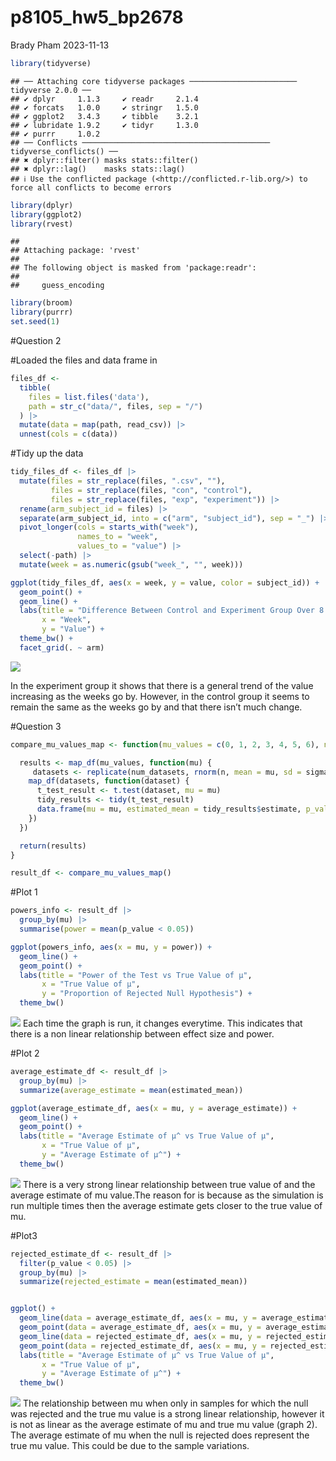 p8105_hw5_bp2678
================
Brady Pham
2023-11-13

``` r
library(tidyverse)
```

    ## ── Attaching core tidyverse packages ──────────────────────── tidyverse 2.0.0 ──
    ## ✔ dplyr     1.1.3     ✔ readr     2.1.4
    ## ✔ forcats   1.0.0     ✔ stringr   1.5.0
    ## ✔ ggplot2   3.4.3     ✔ tibble    3.2.1
    ## ✔ lubridate 1.9.2     ✔ tidyr     1.3.0
    ## ✔ purrr     1.0.2     
    ## ── Conflicts ────────────────────────────────────────── tidyverse_conflicts() ──
    ## ✖ dplyr::filter() masks stats::filter()
    ## ✖ dplyr::lag()    masks stats::lag()
    ## ℹ Use the conflicted package (<http://conflicted.r-lib.org/>) to force all conflicts to become errors

``` r
library(dplyr)
library(ggplot2)
library(rvest)
```

    ## 
    ## Attaching package: 'rvest'
    ## 
    ## The following object is masked from 'package:readr':
    ## 
    ##     guess_encoding

``` r
library(broom)
library(purrr)
set.seed(1)
```

\#Question 2

\#Loaded the files and data frame in

``` r
files_df <- 
  tibble(
    files = list.files('data'),
    path = str_c("data/", files, sep = "/")
  ) |>
  mutate(data = map(path, read_csv)) |>
  unnest(cols = c(data))
```

\#Tidy up the data

``` r
tidy_files_df <- files_df |>
  mutate(files = str_replace(files, ".csv", ""),
         files = str_replace(files, "con", "control"),
         files = str_replace(files, "exp", "experiment")) |>
  rename(arm_subject_id = files) |>
  separate(arm_subject_id, into = c("arm", "subject_id"), sep = "_") |>
  pivot_longer(cols = starts_with("week"),
               names_to = "week",
               values_to = "value") |>
  select(-path) |>
  mutate(week = as.numeric(gsub("week_", "", week)))
```

``` r
ggplot(tidy_files_df, aes(x = week, y = value, color = subject_id)) +
  geom_point() +
  geom_line() +
  labs(title = "Difference Between Control and Experiment Group Over 8 Weeks",
       x = "Week",
       y = "Value") +
  theme_bw() +
  facet_grid(. ~ arm)
```

![](p8105_hw5_bp2678_files/figure-gfm/unnamed-chunk-4-1.png)<!-- -->

In the experiment group it shows that there is a general trend of the
value increasing as the weeks go by. However, in the control group it
seems to remain the same as the weeks go by and that there isn’t much
change.

\#Question 3

``` r
compare_mu_values_map <- function(mu_values = c(0, 1, 2, 3, 4, 5, 6), n = 30, sigma = 5, num_datasets = 5000, alpha = 0.05) {

  results <- map_df(mu_values, function(mu) {
     datasets <- replicate(num_datasets, rnorm(n, mean = mu, sd = sigma), simplify = FALSE)
    map_df(datasets, function(dataset) {
      t_test_result <- t.test(dataset, mu = mu)
      tidy_results <- tidy(t_test_result)
      data.frame(mu = mu, estimated_mean = tidy_results$estimate, p_value = tidy_results$p.value)
    })
  })

  return(results)
}

result_df <- compare_mu_values_map()
```

\#Plot 1

``` r
powers_info <- result_df |>
  group_by(mu) |>
  summarise(power = mean(p_value < 0.05))

ggplot(powers_info, aes(x = mu, y = power)) +
  geom_line() +
  geom_point() +
  labs(title = "Power of the Test vs True Value of μ",
       x = "True Value of μ",
       y = "Proportion of Rejected Null Hypothesis") +
  theme_bw()
```

![](p8105_hw5_bp2678_files/figure-gfm/unnamed-chunk-6-1.png)<!-- -->
Each time the graph is run, it changes everytime. This indicates that
there is a non linear relationship between effect size and power.

\#Plot 2

``` r
average_estimate_df <- result_df |>
  group_by(mu) |>
  summarize(average_estimate = mean(estimated_mean))

ggplot(average_estimate_df, aes(x = mu, y = average_estimate)) +
  geom_line() +
  geom_point() +
  labs(title = "Average Estimate of μ^ vs True Value of μ",
       x = "True Value of μ",
       y = "Average Estimate of μ^") +
  theme_bw()
```

![](p8105_hw5_bp2678_files/figure-gfm/unnamed-chunk-7-1.png)<!-- -->
There is a very strong linear relationship between true value of and the
average estimate of mu value.The reason for is because as the simulation
is run multiple times then the average estimate gets closer to the true
value of mu.

\#Plot3

``` r
rejected_estimate_df <- result_df |>
  filter(p_value < 0.05) |>
  group_by(mu) |>
  summarize(rejected_estimate = mean(estimated_mean))


ggplot() +
  geom_line(data = average_estimate_df, aes(x = mu, y = average_estimate), color = "green") +
  geom_point(data = average_estimate_df, aes(x = mu, y = average_estimate), color = "green") +
  geom_line(data = rejected_estimate_df, aes(x = mu, y = rejected_estimate), color = "red") +
  geom_point(data = rejected_estimate_df, aes(x = mu, y = rejected_estimate), color = "red") +
  labs(title = "Average Estimate of μ^ vs True Value of μ",
       x = "True Value of μ",
       y = "Average Estimate of μ^") +
  theme_bw()
```

![](p8105_hw5_bp2678_files/figure-gfm/unnamed-chunk-8-1.png)<!-- --> The
relationship between mu when only in samples for which the null was
rejected and the true mu value is a strong linear relationship, however
it is not as linear as the average estimate of mu and true mu value
(graph 2). The average estimate of mu when the null is rejected does
represent the true mu value. This could be due to the sample variations.
